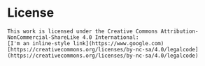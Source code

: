 # License

    This work is licensed under the Creative Commons Attribution-NonCommercial-ShareLike 4.0 International: 
    [I'm an inline-style link](https://www.google.com)
    [https://creativecommons.org/licenses/by-nc-sa/4.0/legalcode](https://creativecommons.org/licenses/by-nc-sa/4.0/legalcode)
    
